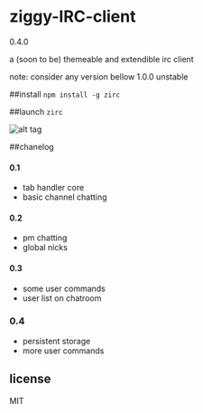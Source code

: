 ziggy-IRC-client
===================
0.4.0

a (soon to be) themeable and extendible irc client

note: consider any version bellow 1.0.0 unstable

##install
`npm install -g zirc`

##launch
`zirc`

![alt tag](http://i.imgur.com/N9LOqjX.png)

##chanelog

#### 0.1
* tab handler core
* basic channel chatting

#### 0.2
* pm chatting
* global nicks

#### 0.3
* some user commands
* user list on chatroom

### 0.4
* persistent storage 
* more user commands

## license

MIT
